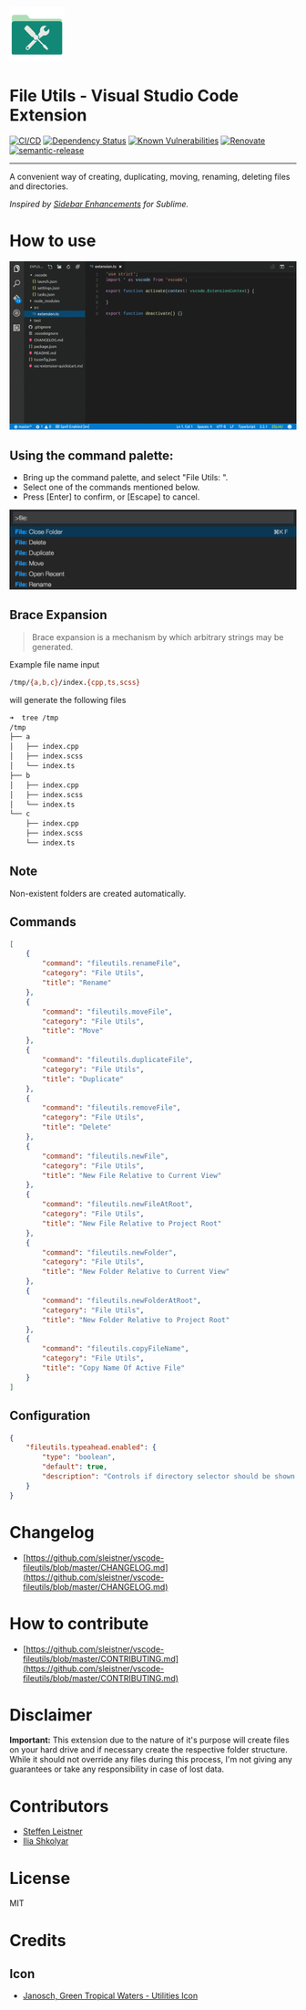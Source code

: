 ![icon](images/icon-96x96.png)

# File Utils - Visual Studio Code Extension

[![CI/CD](https://github.com/sleistner/vscode-fileutils/actions/workflows/main.yml/badge.svg)](https://github.com/sleistner/vscode-fileutils/actions/workflows/main.yml)
[![Dependency Status](https://david-dm.org/sleistner/vscode-fileutils.svg)](https://david-dm.org/sleistner/vscode-fileutils)
[![Known Vulnerabilities](https://snyk.io/test/github/sleistner/vscode-fileutils/badge.svg)](https://snyk.io/test/github/sleistner/vscode-fileutils)
[![Renovate](https://img.shields.io/badge/renovate-enabled-brightgreen.svg)](https://renovatebot.com)
[![semantic-release](https://img.shields.io/badge/%20%20%F0%9F%93%A6%F0%9F%9A%80-semantic--release-e10079.svg)](https://github.com/semantic-release/semantic-release)


---


A convenient way of creating, duplicating, moving, renaming, deleting files and directories.

_Inspired by [Sidebar Enhancements](https://github.com/titoBouzout/SideBarEnhancements) for Sublime._


# How to use

![demo](images/demo.gif)

## Using the command palette:

* Bring up the command palette, and select "File Utils: ".
* Select one of the commands mentioned below.
* Press [Enter] to confirm, or [Escape] to cancel.

![howto](images/howto.png)

## Brace Expansion
> Brace expansion is a mechanism by which arbitrary strings may be generated.

Example file name input
```bash
/tmp/{a,b,c}/index.{cpp,ts,scss}
```

will generate the following files
```bash
➜  tree /tmp
/tmp
├── a
│   ├── index.cpp
│   ├── index.scss
│   └── index.ts
├── b
│   ├── index.cpp
│   ├── index.scss
│   └── index.ts
└── c
    ├── index.cpp
    ├── index.scss
    └── index.ts
```

## Note

Non-existent folders are created automatically.


## Commands

```json
[
    {
        "command": "fileutils.renameFile",
        "category": "File Utils",
        "title": "Rename"
    },
    {
        "command": "fileutils.moveFile",
        "category": "File Utils",
        "title": "Move"
    },
    {
        "command": "fileutils.duplicateFile",
        "category": "File Utils",
        "title": "Duplicate"
    },
    {
        "command": "fileutils.removeFile",
        "category": "File Utils",
        "title": "Delete"
    },
    {
        "command": "fileutils.newFile",
        "category": "File Utils",
        "title": "New File Relative to Current View"
    },
    {
        "command": "fileutils.newFileAtRoot",
        "category": "File Utils",
        "title": "New File Relative to Project Root"
    },
    {
        "command": "fileutils.newFolder",
        "category": "File Utils",
        "title": "New Folder Relative to Current View"
    },
    {
        "command": "fileutils.newFolderAtRoot",
        "category": "File Utils",
        "title": "New Folder Relative to Project Root"
    },
    {
        "command": "fileutils.copyFileName",
        "category": "File Utils",
        "title": "Copy Name Of Active File"
    }
]
```

## Configuration

```json
{
    "fileutils.typeahead.enabled": {
        "type": "boolean",
        "default": true,
        "description": "Controls if directory selector should be shown."
    }
}
```

# Changelog

- [https://github.com/sleistner/vscode-fileutils/blob/master/CHANGELOG.md](https://github.com/sleistner/vscode-fileutils/blob/master/CHANGELOG.md)

# How to contribute

- [https://github.com/sleistner/vscode-fileutils/blob/master/CONTRIBUTING.md](https://github.com/sleistner/vscode-fileutils/blob/master/CONTRIBUTING.md)

# Disclaimer

**Important:** This extension due to the nature of it's purpose will create
files on your hard drive and if necessary create the respective folder structure.
While it should not override any files during this process, I'm not giving any guarantees
or take any responsibility in case of lost data.

# Contributors

* [Steffen Leistner](https://github.com/sleistner)
* [Ilia Shkolyar](https://github.com/iliashkolyar)

# License

MIT

# Credits

## Icon
- [Janosch, Green Tropical Waters - Utilities Icon](https://iconarchive.com/show/tropical-waters-folders-icons-by-janosch500/Utilities-icon.html)
